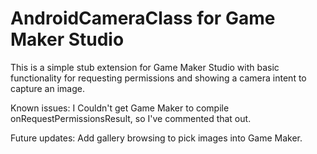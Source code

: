 # AndroidCameraClass for Game Maker Studio

This is a simple stub extension for Game Maker Studio
with basic functionality for requesting permissions and
showing a camera intent to capture an image.

Known issues:
I Couldn't get Game Maker to compile onRequestPermissionsResult,
so I've commented that out.

Future updates:
Add gallery browsing to pick images into Game Maker.